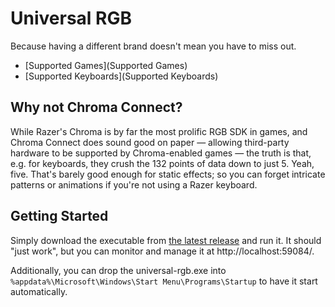 # Universal RGB

Because having a different brand doesn't mean you have to miss out.

- [Supported Games](Supported Games)
- [Supported Keyboards](Supported Keyboards)

## Why not Chroma Connect?

While Razer's Chroma is by far the most prolific RGB SDK in games, and Chroma Connect does sound good on paper — allowing third-party hardware to be supported by Chroma-enabled games — the truth is that, e.g. for keyboards, they crush the 132 points of data down to just 5. Yeah, five. That's barely good enough for static effects; so you can forget intricate patterns or animations if you're not using a Razer keyboard.

## Getting Started

Simply download the executable from [the latest release](https://github.com/Sainan/universal-rgb/releases) and run it. It should "just work", but you can monitor and manage it at http://localhost:59084/.

Additionally, you can drop the universal-rgb.exe into `%appdata%\Microsoft\Windows\Start Menu\Programs\Startup` to have it start automatically.
